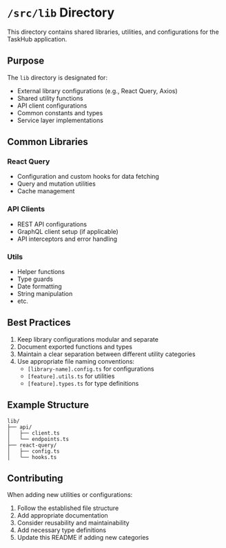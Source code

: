 # `/src/lib` Directory

This directory contains shared libraries, utilities, and configurations for the TaskHub application.

## Purpose

The `lib` directory is designated for:

- External library configurations (e.g., React Query, Axios)
- Shared utility functions
- API client configurations
- Common constants and types
- Service layer implementations

## Common Libraries

### React Query

- Configuration and custom hooks for data fetching
- Query and mutation utilities
- Cache management

### API Clients

- REST API configurations
- GraphQL client setup (if applicable)
- API interceptors and error handling

### Utils

- Helper functions
- Type guards
- Date formatting
- String manipulation
- etc.

## Best Practices

1. Keep library configurations modular and separate
2. Document exported functions and types
3. Maintain a clear separation between different utility categories
4. Use appropriate file naming conventions:
   - `[library-name].config.ts` for configurations
   - `[feature].utils.ts` for utilities
   - `[feature].types.ts` for type definitions

## Example Structure

```
lib/
├── api/
│   ├── client.ts
│   └── endpoints.ts
├── react-query/
│   ├── config.ts
│   └── hooks.ts
```

## Contributing

When adding new utilities or configurations:

1. Follow the established file structure
2. Add appropriate documentation
3. Consider reusability and maintainability
4. Add necessary type definitions
5. Update this README if adding new categories
